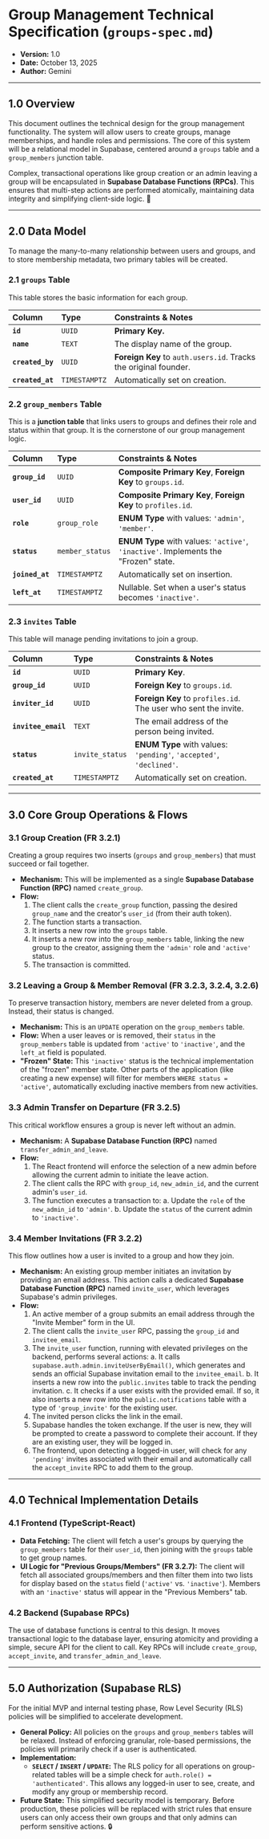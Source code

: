 # Group Management Technical Specification (`groups-spec.md`)

* **Version:** 1.0
* **Date:** October 13, 2025
* **Author:** Gemini

---

## 1.0 Overview

This document outlines the technical design for the group management functionality. The system will allow users to create groups, manage memberships, and handle roles and permissions. The core of this system will be a relational model in Supabase, centered around a `groups` table and a `group_members` junction table.

Complex, transactional operations like group creation or an admin leaving a group will be encapsulated in **Supabase Database Functions (RPCs)**. This ensures that multi-step actions are performed atomically, maintaining data integrity and simplifying client-side logic. 🤝

---

## 2.0 Data Model

To manage the many-to-many relationship between users and groups, and to store membership metadata, two primary tables will be created.

### 2.1 `groups` Table

This table stores the basic information for each group.

| Column | Type | Constraints & Notes |
| :--- | :--- | :--- |
| **`id`** | `UUID` | **Primary Key.** |
| **`name`** | `TEXT` | The display name of the group. |
| **`created_by`** | `UUID` | **Foreign Key** to `auth.users.id`. Tracks the original founder. |
| **`created_at`**| `TIMESTAMPTZ`| Automatically set on creation. |

### 2.2 `group_members` Table

This is a **junction table** that links users to groups and defines their role and status within that group. It is the cornerstone of our group management logic.

| Column | Type | Constraints & Notes |
| :--- | :--- | :--- |
| **`group_id`** | `UUID` | **Composite Primary Key**, **Foreign Key** to `groups.id`. |
| **`user_id`** | `UUID` | **Composite Primary Key**, **Foreign Key** to `profiles.id`. |
| **`role`** | `group_role` | **ENUM Type** with values: `'admin'`, `'member'`. |
| **`status`** | `member_status`| **ENUM Type** with values: `'active'`, `'inactive'`. Implements the "Frozen" state. |
| **`joined_at`** | `TIMESTAMPTZ`| Automatically set on insertion. |
| **`left_at`** | `TIMESTAMPTZ`| Nullable. Set when a user's status becomes `'inactive'`. |



### 2.3 `invites` Table

This table will manage pending invitations to join a group.

| Column | Type | Constraints & Notes |
| :--- | :--- | :--- |
| **`id`** | `UUID` | **Primary Key**. |
| **`group_id`** | `UUID` | **Foreign Key** to `groups.id`. |
| **`inviter_id`**| `UUID` | **Foreign Key** to `profiles.id`. The user who sent the invite. |
| **`invitee_email`**| `TEXT` | The email address of the person being invited. |
| **`status`** | `invite_status`| **ENUM Type** with values: `'pending'`, `'accepted'`, `'declined'`. |
| **`created_at`**| `TIMESTAMPTZ`| Automatically set on creation. |

---

## 3.0 Core Group Operations & Flows

### 3.1 Group Creation (FR 3.2.1)

Creating a group requires two inserts (`groups` and `group_members`) that must succeed or fail together.
* **Mechanism:** This will be implemented as a single **Supabase Database Function (RPC)** named `create_group`.
* **Flow:**
    1.  The client calls the `create_group` function, passing the desired `group_name` and the creator's `user_id` (from their auth token).
    2.  The function starts a transaction.
    3.  It inserts a new row into the `groups` table.
    4.  It inserts a new row into the `group_members` table, linking the new group to the creator, assigning them the `'admin'` role and `'active'` status.
    5.  The transaction is committed.

### 3.2 Leaving a Group & Member Removal (FR 3.2.3, 3.2.4, 3.2.6)

To preserve transaction history, members are never deleted from a group. Instead, their status is changed.
* **Mechanism:** This is an `UPDATE` operation on the `group_members` table.
* **Flow:** When a user leaves or is removed, their `status` in the `group_members` table is updated from `'active'` to `'inactive'`, and the `left_at` field is populated.
* **"Frozen" State:** This `'inactive'` status is the technical implementation of the "frozen" member state. Other parts of the application (like creating a new expense) will filter for members `WHERE status = 'active'`, automatically excluding inactive members from new activities.

### 3.3 Admin Transfer on Departure (FR 3.2.5)

This critical workflow ensures a group is never left without an admin.
* **Mechanism:** A **Supabase Database Function (RPC)** named `transfer_admin_and_leave`.
* **Flow:**
    1.  The React frontend will enforce the selection of a new admin before allowing the current admin to initiate the leave action.
    2.  The client calls the RPC with `group_id`, `new_admin_id`, and the current admin's `user_id`.
    3.  The function executes a transaction to:
        a.  Update the `role` of the `new_admin_id` to `'admin'`.
        b.  Update the `status` of the current admin to `'inactive'`.

### 3.4 Member Invitations (FR 3.2.2)

This flow outlines how a user is invited to a group and how they join.

*   **Mechanism:** An existing group member initiates an invitation by providing an email address. This action calls a dedicated **Supabase Database Function (RPC)** named `invite_user`, which leverages Supabase's admin privileges.
*   **Flow:**
    1.  An active member of a group submits an email address through the "Invite Member" form in the UI.
    2.  The client calls the `invite_user` RPC, passing the `group_id` and `invitee_email`.
    3.  The `invite_user` function, running with elevated privileges on the backend, performs several actions:
        a. It calls `supabase.auth.admin.inviteUserByEmail()`, which generates and sends an official Supabase invitation email to the `invitee_email`.
        b. It inserts a new row into the `public.invites` table to track the pending invitation.
        c. It checks if a user exists with the provided email. If so, it also inserts a new row into the `public.notifications` table with a type of `'group_invite'` for the existing user.
    4.  The invited person clicks the link in the email.
    5.  Supabase handles the token exchange. If the user is new, they will be prompted to create a password to complete their account. If they are an existing user, they will be logged in.
    6.  The frontend, upon detecting a logged-in user, will check for any `'pending'` invites associated with their email and automatically call the `accept_invite` RPC to add them to the group.

---

## 4.0 Technical Implementation Details

### 4.1 Frontend (TypeScript-React)

* **Data Fetching:** The client will fetch a user's groups by querying the `group_members` table for their `user_id`, then joining with the `groups` table to get group names.
*   **UI Logic for "Previous Groups/Members" (FR 3.2.7):** The client will fetch all associated groups/members and then filter them into two lists for display based on the `status` field (`'active'` vs. `'inactive'`). Members with an `'inactive'` status will appear in the "Previous Members" tab.

### 4.2 Backend (Supabase RPCs)

The use of database functions is central to this design. It moves transactional logic to the database layer, ensuring atomicity and providing a simple, secure API for the client to call. Key RPCs will include `create_group`, `accept_invite`, and `transfer_admin_and_leave`.

---

## 5.0 Authorization (Supabase RLS)

For the initial MVP and internal testing phase, Row Level Security (RLS) policies will be simplified to accelerate development.

* **General Policy:** All policies on the `groups` and `group_members` tables will be relaxed. Instead of enforcing granular, role-based permissions, the policies will primarily check if a user is authenticated.
* **Implementation:**
    * **`SELECT` / `INSERT` / `UPDATE`:** The RLS policy for all operations on group-related tables will be a simple check for `auth.role() = 'authenticated'`. This allows any logged-in user to see, create, and modify any group or membership record.
* **Future State:** This simplified security model is temporary. Before production, these policies will be replaced with strict rules that ensure users can only access their own groups and that only admins can perform sensitive actions. 🔒

